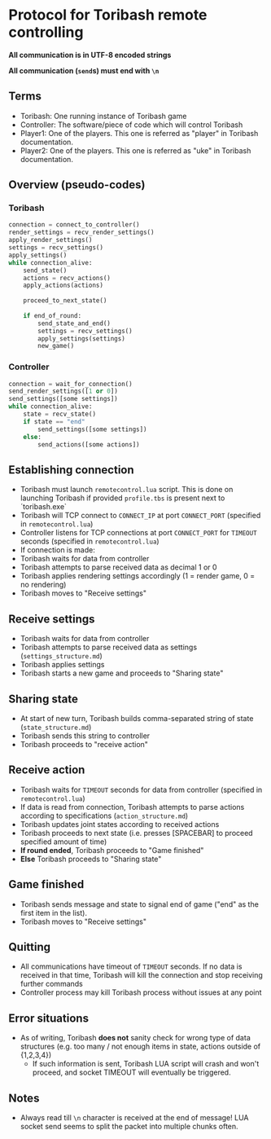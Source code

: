 Protocol for Toribash remote controlling
========================================

**All communication is in UTF-8 encoded strings**

**All communication (`send`s) must end with `\n`**

Terms
-----
* Toribash: One running instance of Toribash game
* Controller: The software/piece of code which will control Toribash
* Player1: One of the players. This one is referred as "player" in Toribash documentation.
* Player2: One of the players. This one is referred as "uke" in Toribash documentation.

Overview (pseudo-codes)
-----------------------
### Toribash
```python
connection = connect_to_controller()
render_settings = recv_render_settings()
apply_render_settings()
settings = recv_settings()
apply_settings()
while connection_alive:
    send_state()
    actions = recv_actions()
    apply_actions(actions)
    
    proceed_to_next_state()
    
    if end_of_round:
        send_state_and_end()
        settings = recv_settings()
        apply_settings(settings)
        new_game()
```

### Controller
```python
connection = wait_for_connection()
send_render_settings([1 or 0])
send_settings([some settings])
while connection_alive:
    state = recv_state()
    if state == "end"
        send_settings([some settings])
    else:
        send_actions([some actions])
```

Establishing connection
-----------------------
* Toribash must launch `remotecontrol.lua` script. This is done on launching Toribash if provided `profile.tbs` is present next to ´toribash.exe`
* Toribash will TCP connect to `CONNECT_IP` at port `CONNECT_PORT` (specified in `remotecontrol.lua`)
* Controller listens for TCP connections at port `CONNECT_PORT` for `TIMEOUT` seconds (specified in `remotecontrol.lua`)
* If connection is made:
* Toribash waits for data from controller
* Toribash attempts to parse received data as decimal 1 or 0
* Toribash applies rendering settings accordingly (1 = render game, 0 = no rendering)
* Toribash moves to "Receive settings"

Receive settings
----------------
* Toribash waits for data from controller
* Toribash attempts to parse received data as settings (`settings_structure.md`)
* Toribash applies settings
* Toribash starts a new game and proceeds to "Sharing state" 

Sharing state
-------------
* At start of new turn, Toribash builds comma-separated string of state (`state_structure.md`)
* Toribash sends this string to controller
* Toribash proceeds to "receive action"

Receive action
--------------
* Toribash waits for `TIMEOUT` seconds for data from controller (specified in `remotecontrol.lua`) 
* If data is read from connection, Toribash attempts to parse actions according to specifications (`action_structure.md`)
* Toribash updates joint states according to received actions
* Toribash proceeds to next state (i.e. presses [SPACEBAR] to proceed specified amount of time)
* __If round ended__, Toribash proceeds to "Game finished"
* __Else__ Toribash proceeds to "Sharing state"

Game finished
-------------
* Toribash sends message and state to signal end of game ("end" as the first item in the list).
* Toribash moves to "Receive settings"

Quitting
--------
* All communications have timeout of `TIMEOUT` seconds. If no data is received in that time,
  Toribash will kill the connection and stop receiving further commands
* Controller process may kill Toribash process without issues at any point

Error situations
----------------
* As of writing, Toribash **does not** sanity check for wrong type of data structures (e.g. too many / not enough items in state, actions outside of {1,2,3,4})
    * If such information is sent, Toribash LUA script will crash and won't proceed, and socket TIMEOUT will eventually be triggered.
    
Notes
-----
* Always read till `\n` character is received at the end of message! LUA socket send 
seems to split the packet into multiple chunks often.
